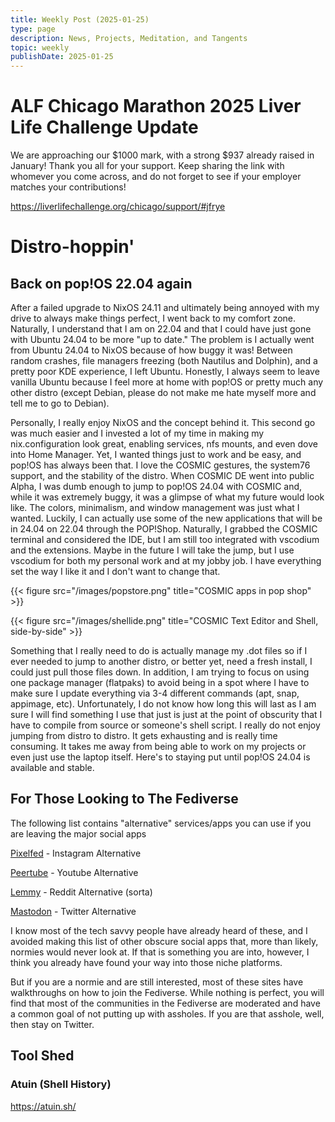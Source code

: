 ```yaml
---
title: Weekly Post (2025-01-25)
type: page
description: News, Projects, Meditation, and Tangents
topic: weekly
publishDate: 2025-01-25
---
```

# ALF Chicago Marathon 2025 Liver Life Challenge Update

We are approaching our $1000 mark, with a strong $937 already raised in January! Thank you all for your support. Keep sharing the link with whomever you come across, and do not forget to see if your employer matches your contributions!

https://liverlifechallenge.org/chicago/support/#jfrye

# Distro-hoppin'

## Back on pop!OS 22.04 again

After a failed upgrade to NixOS 24.11 and ultimately being annoyed with my drive to always make things perfect, I went back to my comfort zone. Naturally, I understand that I am on 22.04 and that I could have just gone with Ubuntu 24.04 to be more "up to date." The problem is I actually went from Ubuntu 24.04 to NixOS because of how buggy it was! Between random crashes, file managers freezing (both Nautilus and Dolphin), and a pretty poor KDE experience, I left Ubuntu. Honestly, I always seem to leave vanilla Ubuntu because I feel more at home with pop!OS or pretty much any other distro (except Debian, please do not make me hate myself more and tell me to go to Debian).

Personally, I really enjoy NixOS and the concept behind it. This second go was much easier and I invested a lot of my time in making my nix.configuration look great, enabling services, nfs mounts, and even dove into Home Manager. Yet, I wanted things just to work and be easy, and pop!OS has always been that. I love the COSMIC gestures, the system76 support, and the stability of the distro. When COSMIC DE went into public Alpha, I was dumb enough to jump to pop!OS 24.04 with COSMIC and, while it was extremely buggy, it was a glimpse of what my future would look like. The colors, minimalism, and window management was just what I wanted. Luckily, I can actually use some of the new applications that will be in 24.04 on 22.04 through the POP!Shop. Naturally, I grabbed the COSMIC terminal and considered the IDE, but I am still too integrated with vscodium and the extensions. Maybe in the future I will take the jump, but I use vscodium for both my personal work and at my jobby job. I have everything set the way I like it and I don't want to change that.


{{< figure src="/images/popstore.png" title="COSMIC apps in pop shop" >}}

{{< figure src="/images/shellide.png" title="COSMIC Text Editor and Shell, side-by-side" >}}


Something that I really need to do is actually manage my .dot files so if I ever needed to jump to another distro, or better yet, need a fresh install, I could just pull those files down. In addition, I am trying to focus on using one package manager (flatpaks) to avoid being in a spot where I have to make sure I update everything via 3-4 different commands (apt, snap, appimage, etc). Unfortunately, I do not know how long this will last as I am sure I will find something I use that just is just at the point of obscurity that I have to compile from source or someone's shell script. I really do not enjoy jumping from distro to distro. It gets exhausting and is really time consuming. It takes me away from being able to work on my projects or even just use the laptop itself. Here's to staying put until pop!OS 24.04 is available and stable.

## For Those Looking to The Fediverse

The following list contains "alternative" services/apps you can use if you are leaving the major social apps

[Pixelfed](https://pixelfed.org/) - Instagram Alternative

[Peertube](https://joinpeertube.org/) - Youtube Alternative

[Lemmy](https://join-lemmy.org/) - Reddit Alternative (sorta)

[Mastodon](https://joinmastodon.org/) - Twitter Alternative

I know most of the tech savvy people have already heard of these, and I avoided making this list of other obscure social apps that, more than likely, normies would never look at. If that is something you are into, however, I think you already have found your way into those niche platforms.

But if you are a normie and are still interested, most of these sites have walkthroughs on how to join the Fediverse. While nothing is perfect, you will find that most of the communities in the Fediverse are moderated and have a common goal of not putting up with assholes. If you are that asshole, well, then stay on Twitter.


## Tool Shed

### Atuin (Shell History)
https://atuin.sh/

